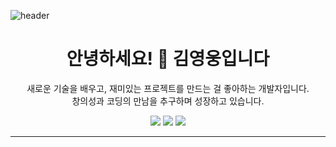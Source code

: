 ![header](https://capsule-render.vercel.app/api?type=Cylinder&color=gradient&height=150&section=header&text=👋Welcome&fontAlign=45&desc=Youngwoong%20Profile&fontSize=50&descAlignY=70&descAlign=60&animation=fadeIn)

<h1 align="center">안녕하세요! 👋 김영웅입니다</h1>

<p align="center">
  새로운 기술을 배우고, 재미있는 프로젝트를 만드는 걸 좋아하는 개발자입니다.<br/>
  창의성과 코딩의 만남을 추구하며 성장하고 있습니다.
</p>

<p align="center">
  <a href="https://github.com/Kyoungwoong"><img src="https://img.shields.io/badge/GitHub-000000?style=flat&logo=github&logoColor=white"/></a>
  <a href="https://dev-hiro.tistory.com"><img src="https://img.shields.io/badge/블로그-FF9800?style=flat&logo=blogger&logoColor=white"/></a>
  <a href="mailto:kyy980708@gmail.com"><img src="https://img.shields.io/badge/이메일-D14836?style=flat&logo=gmail&logoColor=white"/></a>
</p>

---
